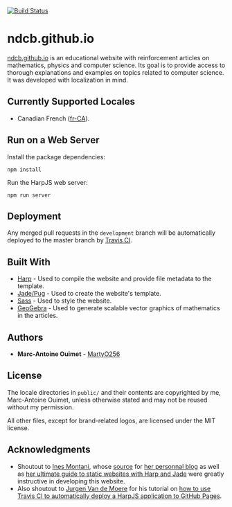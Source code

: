 [![Build Status](https://travis-ci.org/NDCB/ndcb.github.io.svg?branch=development)](https://travis-ci.org/NDCB/ndcb.github.io)

# ndcb.github.io

[ndcb.github.io](https://ndcb.github.io) is an educational website with reinforcement articles on mathematics, physics and computer science. Its goal is to provide access to thorough explanations and examples on topics related to computer science. It was developed with localization in mind.

## Currently Supported Locales

* Canadian French ([fr-CA](https://ndcb.github.io/fr-CA)).

## Run on a Web Server

Install the package dependencies:

`npm install`

Run the HarpJS web server:

`npm run server`

## Deployment

Any merged pull requests in the `development` branch will be automatically deployed to the master branch by [Travis CI](https://travis-ci.org/NDCB/ndcb.github.io). 

## Built With

* [Harp](http://harpjs.com) - Used to compile the website and provide file metadata to the template.
* [Jade/Pug](https://pugjs.org) - Used to create the website's template.
* [Sass](http://sass-lang.com) - Used to style the website.
* [GeoGebra](https://www.geogebra.org) - Used to generate scalable vector graphics of mathematics in the articles.

## Authors

* **Marc-Antoine Ouimet** - [MartyO256](https://github.com/MartyO256)

## License

The locale directories in `public/` and their contents are copyrighted by me, Marc-Antoine Ouimet, unless otherwise stated and may not be reused without my permission.

All other files, except for brand-related logos, are licensed under the MIT license.

## Acknowledgments

* Shoutout to [Ines Montani](https://github.com/ines), whose [source](https://github.com/ines/ines-io) for [her personnal blog](https://ines.io) as well as [her ultimate guide to static websites with Harp and Jade](https://ines.io/blog/the-ultimate-guide-static-websites-harp-jade) were greatly instructive in developing this website.
* Also shoutout to [Jurgen Van de Moere](https://twitter.com/jvandemo) for his tutorial on [how to use Travis CI to automatically deploy a HarpJS application to GitHub Pages](https://www.jvandemo.com/how-to-use-travis-ci-to-automatically-deploy-a-harpjs-application-to-github-pages/).
